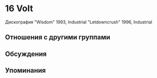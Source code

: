# 16 Volt

Дискография
"Wisdom" 1993, Industrial
"Letdowncrush" 1996, Industrial

## Отношения с другими группами


## Обсуждения


## Упоминания

